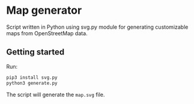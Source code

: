 # Map generator

Script written in Python using svg.py module for generating customizable maps from OpenStreetMap data.

## Getting started

Run:

```bash
pip3 install svg.py
python3 generate.py
```

The script will generate the `map.svg` file.
